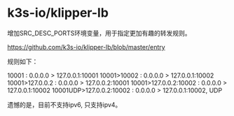 # k3s-io/klipper-lb

增加SRC_DESC_PORTS环境变量，用于指定更加有趣的转发规则。

https://github.com/k3s-io/klipper-lb/blob/master/entry

规则如下：

10001                     : 0.0.0.0 > 127.0.0.1:10001
10001>10002               : 0.0.0.0 > 127.0.0.1:10002
10001>127.0.0.2           : 0.0.0.0 > 127.0.0.2:10001
10001>127.0.0.2:10002     : 0.0.0.0 > 127.0.0.1:10002
10001UDP>127.0.0.2:10002  : 0.0.0.0 > 127.0.0.1:10002, UDP

遗憾的是，目前不支持ipv6, 只支持ipv4。